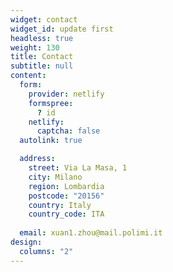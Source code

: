 ```yaml
---
widget: contact
widget_id: update first
headless: true
weight: 130
title: Contact
subtitle: null
content:
  form:
    provider: netlify
    formspree:
      ? id
    netlify:
      captcha: false
  autolink: true

  address:
    street: Via La Masa, 1
    city: Milano
    region: Lombardia
    postcode: "20156"
    country: Italy
    country_code: ITA
    
  email: xuan1.zhou@mail.polimi.it
design:
  columns: "2"
---
```

